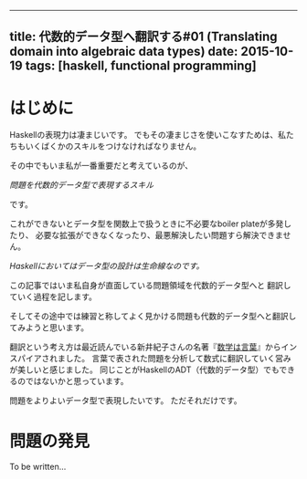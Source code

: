 ------------------
title: 代数的データ型へ翻訳する#01 (Translating domain into algebraic data types)
date: 2015-10-19
tags: [haskell, functional programming]
------------------

はじめに
=====

Haskellの表現力は凄まじいです。
でもその凄まじさを使いこなすためは、私たちもいくばくかのスキルをつけなければなりません。

その中でもいま私が一番重要だと考えているのが、

*問題を代数的データ型で表現するスキル*

です。

これができないとデータ型を関数上で扱うときに不必要なboiler plateが多発したり、
必要な拡張ができなくなったり、最悪解決したい問題すら解決できません。

*Haskellにおいてはデータ型の設計は生命線なのです。*


この記事ではいま私自身が直面している問題領域を代数的データ型へと
翻訳していく過程を記します。

そしてその途中では練習と称してよく見かける問題も代数的データ型へと翻訳してみようと思います。

翻訳という考え方は最近読んでいる新井紀子さんの名著『[数学は言葉](http://www.amazon.co.jp/dp/4489020538)』からインスパイアされました。
言葉で表された問題を分析して数式に翻訳していく営みが美しいと感じました。
同じことがHaskellのADT（代数的データ型）でもできるのではないかと思っています。

問題をよりよいデータ型で表現したいです。
ただそれだけです。

問題の発見
==========

To be written...

